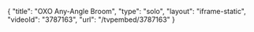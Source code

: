 {
    "title": "OXO Any-Angle Broom",
    "type": "solo",
    "layout": "iframe-static",
    "videoId": "3787163",
    "url": "\/tvpembed\/3787163"
}